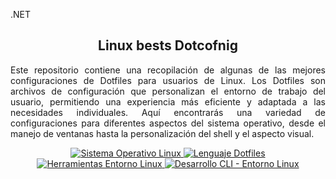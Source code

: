 .NET 
<p align="center">
    <h2 align="center">Linux bests Dotcofnig </h2>
</p>

<div class="contenedor deslizante" style="ancho: 70%; margen: auto;">

 <p align="justify">Este repositorio contiene una recopilación de algunas de las mejores configuraciones de Dotfiles para usuarios de Linux. Los Dotfiles son archivos de configuración que personalizan el entorno de trabajo del usuario, permitiendo una experiencia más eficiente y adaptada a las necesidades individuales. Aquí encontrarás una variedad de configuraciones para diferentes aspectos del sistema operativo, desde el manejo de ventanas hasta la personalización del shell y el aspecto visual.</p>
<p align="center">
     <a href="#">
            <img src="https://img.shields.io/badge/Sistema%20Operativo-Linux-blue?style=for-the-badge&logo=linux" alt="Sistema Operativo Linux">
        </a>
        <a href="#">
            <img src="https://img.shields.io/badge/Lenguaje-Dotfiles-purple?style=for-the-badge&logo=dotfiles" alt="Lenguaje Dotfiles">
        </a>
        <a href="#">
            <img src="https://img.shields.io/badge/Herramientas-Entorno%20Linux-red?style=for-the-badge&logo=linux" alt="Herramientas Entorno Linux">
        </a>
        <a href="#">
            <img src="https://img.shields.io/badge/Desarrollo%20CLI-Entorno%20Linux-amarillo?style=for-the-badge&logo=linux" alt="Desarrollo CLI - Entorno Linux">
        </a>
    </p>

</div>
